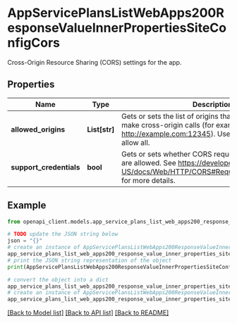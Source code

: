 # AppServicePlansListWebApps200ResponseValueInnerPropertiesSiteConfigCors

Cross-Origin Resource Sharing (CORS) settings for the app.

## Properties

Name | Type | Description | Notes
------------ | ------------- | ------------- | -------------
**allowed_origins** | **List[str]** | Gets or sets the list of origins that should be allowed to make cross-origin calls (for example: http://example.com:12345). Use \&quot;*\&quot; to allow all. | [optional] 
**support_credentials** | **bool** | Gets or sets whether CORS requests with credentials are allowed. See  https://developer.mozilla.org/en-US/docs/Web/HTTP/CORS#Requests_with_credentials for more details. | [optional] 

## Example

```python
from openapi_client.models.app_service_plans_list_web_apps200_response_value_inner_properties_site_config_cors import AppServicePlansListWebApps200ResponseValueInnerPropertiesSiteConfigCors

# TODO update the JSON string below
json = "{}"
# create an instance of AppServicePlansListWebApps200ResponseValueInnerPropertiesSiteConfigCors from a JSON string
app_service_plans_list_web_apps200_response_value_inner_properties_site_config_cors_instance = AppServicePlansListWebApps200ResponseValueInnerPropertiesSiteConfigCors.from_json(json)
# print the JSON string representation of the object
print(AppServicePlansListWebApps200ResponseValueInnerPropertiesSiteConfigCors.to_json())

# convert the object into a dict
app_service_plans_list_web_apps200_response_value_inner_properties_site_config_cors_dict = app_service_plans_list_web_apps200_response_value_inner_properties_site_config_cors_instance.to_dict()
# create an instance of AppServicePlansListWebApps200ResponseValueInnerPropertiesSiteConfigCors from a dict
app_service_plans_list_web_apps200_response_value_inner_properties_site_config_cors_from_dict = AppServicePlansListWebApps200ResponseValueInnerPropertiesSiteConfigCors.from_dict(app_service_plans_list_web_apps200_response_value_inner_properties_site_config_cors_dict)
```
[[Back to Model list]](../README.md#documentation-for-models) [[Back to API list]](../README.md#documentation-for-api-endpoints) [[Back to README]](../README.md)



